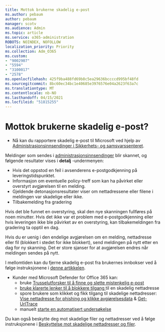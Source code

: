 ```yaml
---
title: Mottok brukerne skadelig e-post
ms.author: pebaum
author: pebaum
manager: scotv
ms.audience: Admin
ms.topic: article
ms.service: o365-administration
ROBOTS: NOINDEX, NOFOLLOW
localization_priority: Priority
ms.collection: Adm_O365
ms.custom:
- "9002907"
- "5594"
- "3100017"
- "2578"
ms.openlocfilehash: 425f9ba488fd69b8c5ea29636bccccd995bf48fd
ms.sourcegitcommit: 8bc60ec34bc1e40685e3976576e04a2623f63a7c
ms.translationtype: MT
ms.contentlocale: nb-NO
ms.lasthandoff: 04/15/2021
ms.locfileid: "51815255"
---
```

# <a name="did-your-users-receive-malicious-email"></a>Mottok brukerne skadelig e-post?

- Nå kan du rapportere skadelig e-post til Microsoft ved hjelp av [Administrasjonsinnsendinger i Sikkerhets- og samsvarssenteret](https://sip.protection.office.com/reportsubmission).

Meldinger som sendes i [administrasjonsinnsendinger](https://sip.protection.office.com/reportsubmission) blir skannet, og følgende resultater vises i **detalj** -undermenyen:

- Hvis det oppstod en feil i avsenderens e-postgodkjenning på leveringstidspunktet.
- Informasjon om eventuelle policy-treff som kan ha påvirket eller overstyrt avgjørelsen til en melding.
- Gjeldende detonasjonsresultater viser om nettadressene eller filene i meldingen var skadelige eller ikke.
- Tilbakemelding fra gradering

Hvis det ble funnet en overstyring, skal den nye skanningen fullføres på noen minutter. Hvis det ikke var et problem med e-postgodkjenning eller hvis leveringen ikke ble påvirket av en overstyring, kan tilbakemeldingen fra gradering ta opptil en dag.

Hvis du er uenig i den endelige avgjørelsen om en melding, nettadresse eller fil (blokkert i stedet for ikke blokkert), send meldingen på nytt etter en dag for ny skanning. Det er store sjanser for at avgjørelsen endres når meldingen sendes på nytt.

I mellomtiden kan du fjerne skadelig e-post fra brukernes innbokser ved å følge instruksjonene i [denne artikkelen](https://docs.microsoft.com/microsoft-365/compliance/search-for-and-delete-messages-in-your-organization).

- Kunder med Microsoft Defender for Office 365 kan:
    - bruke [Trusselutforsker til å finne og slette mistenkelig e-post](https://docs.microsoft.com/microsoft-365/security/office-365-security/investigate-malicious-email-that-was-delivered)
    - [bruke klarerte lenker til å blokkere tilgang ](https://docs.microsoft.com/microsoft-365/security/office-365-security/atp-safe-links) til en skadelig nettadresse
    - spore brukere som klikket og fikk tilgang til skadelige nettadresser: [Vise nettadresse for phishing og klikke avgjørelsesdata](https://docs.microsoft.com/microsoft-365/security/office-365-security/threat-explorer) & [Get-UrlTrace](https://docs.microsoft.com/powershell/module/exchange/get-urltrace)
    - manuelt [starte en automatisert undersøkelse](https://docs.microsoft.com/microsoft-365/security/office-365-security/automated-investigation-response-office)

Du kan også beskytte deg mot skadelige filer og nettadresser ved å følge instruksjonene i [Beskyttelse mot skadelige nettadresser og filer](https://docs.microsoft.com/microsoft-365/security/office-365-security/protect-against-threats).